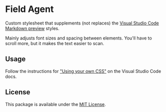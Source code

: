 # Field Agent

Custom stylesheet that supplements (not replaces) the [Visual Studio Code Markdown preview](https://code.visualstudio.com/docs/languages/markdown#_markdown-preview) styles.

Mainly adjusts font sizes and spacing between elements. You'll have to scroll more, but it makes the text easier to scan.

## Usage

Follow the instructions for ["Using your own CSS"](https://code.visualstudio.com/docs/getstarted/settings) on the Visual Studio Code docs.

## License

This package is available under the [MIT License](https://opensource.org/licenses/MIT).